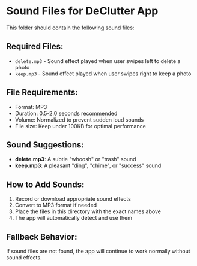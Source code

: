# Sound Files for DeClutter App

This folder should contain the following sound files:

## Required Files:

- `delete.mp3` - Sound effect played when user swipes left to delete a photo
- `keep.mp3` - Sound effect played when user swipes right to keep a photo

## File Requirements:

- Format: MP3
- Duration: 0.5-2.0 seconds recommended
- Volume: Normalized to prevent sudden loud sounds
- File size: Keep under 100KB for optimal performance

## Sound Suggestions:

- **delete.mp3**: A subtle "whoosh" or "trash" sound
- **keep.mp3**: A pleasant "ding", "chime", or "success" sound

## How to Add Sounds:

1. Record or download appropriate sound effects
2. Convert to MP3 format if needed
3. Place the files in this directory with the exact names above
4. The app will automatically detect and use them

## Fallback Behavior:

If sound files are not found, the app will continue to work normally without sound effects.
